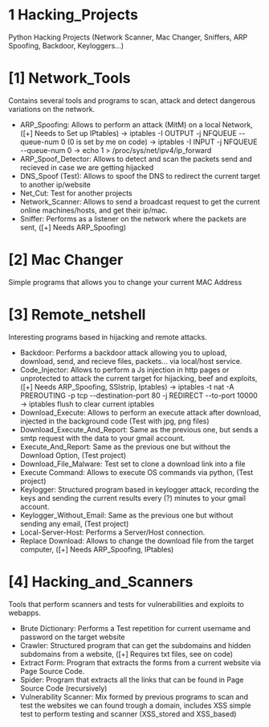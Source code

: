 # 1 Hacking_Projects
Python Hacking Projects (Network Scanner, Mac Changer, Sniffers, ARP Spoofing, Backdoor, Keyloggers...)

# [1] Network_Tools 
Contains several tools and programs to scan, attack and detect dangerous variations on the network.
- ARP_Spoofing: Allows to perform an attack (MitM) on a local Network, ([+] Needs to Set up IPtables)
    -> iptables -I OUTPUT -j NFQUEUE --queue-num 0  (0 is set by me on code)
    -> iptables -I INPUT -j NFQUEUE --queue-num 0
    -> echo 1 > /proc/sys/net/ipv4/ip_forward
- ARP_Spoof_Detector: Allows to detect and scan the packets send and recieved in case we are getting hijacked
- DNS_Spoof (Test): Allows to spoof the DNS to redirect the current target to another ip/website
- Net_Cut: Test for another projects
- Network_Scanner: Allows to send a broadcast request to get the current online machines/hosts, and get their ip/mac.
- Sniffer: Performs as a listener on the network where the packets are sent, ([+] Needs ARP_Spoofing)

# [2] Mac Changer
Simple programs that allows you to change your current MAC Address 

# [3] Remote_netshell
Interesting programs based in hijacking and remote attacks.
- Backdoor: Performs a backdoor attack allowing you to upload, download, send, and recieve files, packets... via local/host service.
- Code_Injector: Allows to perform a Js injection in http pages or unprotected to attack the current target for hijacking, beef and exploits, ([+] Needs ARP_Spoofing, SSlstrip, Iptables)
    -> iptables -t nat -A PREROUTING -p tcp --destination-port 80 -j REDIRECT --to-port 10000
    -> iptables flush to clear current iptables
- Download_Execute: Allows to perform an execute attack after download, injected in the background code (Test with jpg, png files)
- Download_Execute_And_Report: Same as the previous one, but sends a smtp request with the data to your gmail account.
- Execute_And_Report: Same as the previous one but without the Download Option, (Test project)
- Download_File_Malware: Test set to clone a download link into a file
- Execute Command: Allows to execute OS commands via python, (Test project)
- Keylogger: Structured program based in keylogger attack, recording the keys and sending the current results every (?) minutes to your gmail account.
- Keylogger_Without_Email: Same as the previous one but without sending any email, (Test project)
- Local-Server-Host: Performs a Server/Host connection.
- Replace Download: Allows to change the download file from the target computer, ([+] Needs ARP_Spoofing, IPtables)

# [4] Hacking_and_Scanners
Tools that perform scanners and tests for vulnerabilities and exploits to webapps.
- Brute Dictionary: Performs a Test repetition for current username and password on the target website
- Crawler: Structured program that can get the subdomains and hidden subdomains from a website, ([+] Requires txt files, see on code)
- Extract Form: Program that extracts the forms from a current website via Page Source Code.
- Spider: Program that extracts all the links that can be found in Page Source Code (recursively)
- Vulnerability Scanner: Mix formed by previous programs to scan and test the websites we can found trough a domain, includes XSS simple test to perform testing and scanner (XSS_stored and XSS_based)
